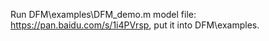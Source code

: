 Run DFM\examples\DFM_demo.m
model file: https://pan.baidu.com/s/1i4PVrsp, put it into DFM\examples\.